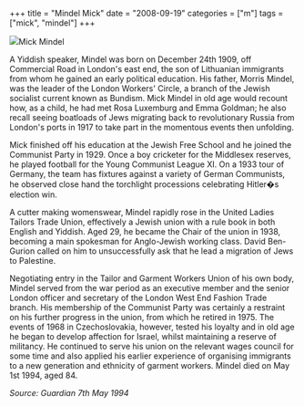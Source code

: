 +++
title = "Mindel Mick"
date = "2008-09-19"
categories = ["m"]
tags = ["mick", "mindel"]
+++

![](http://79.170.40.183/grahamstevenson.me.uk/images/stories/mindel%20mick%201939(2).jpg)Mick Mindel

A Yiddish speaker, Mindel was born on December 24th 1909, off Commercial Road in London's east end, the son of Lithuanian immigrants from whom he gained an early political education. His father, Morris Mindel, was the leader of the London Workers' Circle, a branch of the Jewish socialist current known as Bundism. Mick Mindel in old age would recount how, as a child, he had met Rosa Luxemburg and Emma Goldman; he also recall seeing boatloads of Jews migrating back to revolutionary Russia from London's ports in 1917 to take part in the momentous events then unfolding.

Mick finished off his education at the Jewish Free School and he joined the Communist Party in 1929. Once a boy cricketer for the Middlesex reserves, he played football for the Young Communist League XI. On a 1933 tour of Germany, the team has fixtures against a variety of German Communists, he observed close hand the torchlight processions celebrating Hitler�s election win.

A cutter making womenswear, Mindel rapidly rose in the United Ladies Tailors Trade Union, effectively a Jewish union with a rule book in both English and Yiddish. Aged 29, he became the Chair of the union in 1938, becoming a main spokesman for Anglo-Jewish working class. David Ben-Gurion called on him to unsuccessfully ask that he lead a migration of Jews to Palestine.

Negotiating entry in the Tailor and Garment Workers Union of his own body, Mindel served from the war period as an executive member and the senior London officer and secretary of the London West End Fashion Trade branch. His membership of the Communist Party was certainly a restraint on his further progress in the union, from which he retired in 1975. The events of 1968 in Czechoslovakia, however, tested his loyalty and in old age he began to develop affection for Israel, whilst maintaining a reserve of militancy. He continued to serve his union on the relevant wages council for some time and also applied his earlier experience of organising immigrants to a new generation and ethnicity of garment workers. Mindel died on May 1st 1994, aged 84.

_Source: Guardian 7th May 1994_
